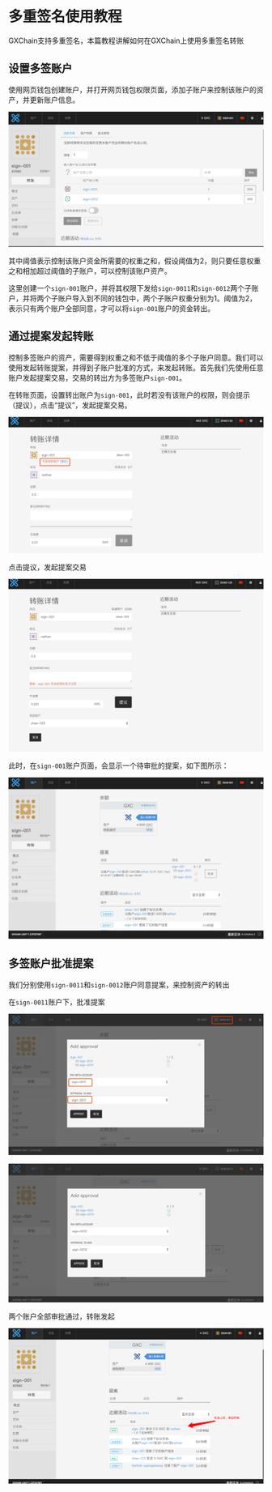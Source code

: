 # 多重签名使用教程

GXChain支持多重签名，本篇教程讲解如何在GXChain上使用多重签名转账

## 设置多签账户

使用网页钱包创建账户，并打开网页钱包权限页面，添加子账户来控制该账户的资产，并更新账户信息。

![](./assets/mulsignature/wallet_sig.jpg)

其中阈值表示控制该账户资金所需要的权重之和，假设阈值为2，则只要任意权重之和相加超过阈值的子账户，可以控制该账户资产。

这里创建一个`sign-001`账户，并将其权限下发给`sign-0011`和`sign-0012`两个子账户，并将两个子账户导入到不同的钱包中，两个子账户权重分别为1。阈值为2，表示只有两个账户全部同意，才可以将`sign-001`账户的资金转出。

## 通过提案发起转账

控制多签账户的资产，需要得到权重之和不低于阈值的多个子账户同意。我们可以使用发起转账提案，并得到子账户批准的方式，来发起转账。首先我们先使用任意账户发起提案交易，交易的转出方为多签账户`sign-001`。

在转账页面，设置转出账户为`sign-001`，此时若没有该账户的权限，则会提示（提议），点击“提议”，发起提案交易。

![](./assets/mulsignature/click_proposed.jpg)

点击提议，发起提案交易

![](./assets/mulsignature/proposed.jpg)

此时，在`sign-001`账户页面，会显示一个待审批的提案，如下图所示：

![](./assets/mulsignature/overview.jpg)

## 多签账户批准提案

我们分别使用`sign-0011`和`sign-0012`账户同意提案，来控制资产的转出

在`sign-0011`账户下，批准提案

![](./assets/mulsignature/approve_1.jpg)

![](./assets/mulsignature/approve_2.jpg)

两个账户全部审批通过，转账发起

![](./assets/mulsignature/approve.png)

